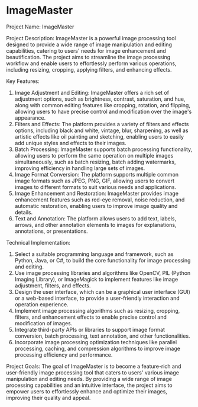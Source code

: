 # ImageMaster

Project Name: ImageMaster

Project Description:
ImageMaster is a powerful image processing tool designed to provide a wide range of image manipulation and editing capabilities, catering to users' needs for image enhancement and beautification. The project aims to streamline the image processing workflow and enable users to effortlessly perform various operations, including resizing, cropping, applying filters, and enhancing effects.

Key Features:
1. Image Adjustment and Editing: ImageMaster offers a rich set of adjustment options, such as brightness, contrast, saturation, and hue, along with common editing features like cropping, rotation, and flipping, allowing users to have precise control and modification over the image's appearance.
2. Filters and Effects: The platform provides a variety of filters and effects options, including black and white, vintage, blur, sharpening, as well as artistic effects like oil painting and sketching, enabling users to easily add unique styles and effects to their images.
3. Batch Processing: ImageMaster supports batch processing functionality, allowing users to perform the same operation on multiple images simultaneously, such as batch resizing, batch adding watermarks, improving efficiency in handling large sets of images.
4. Image Format Conversion: The platform supports multiple common image formats such as JPEG, PNG, GIF, allowing users to convert images to different formats to suit various needs and applications.
5. Image Enhancement and Restoration: ImageMaster provides image enhancement features such as red-eye removal, noise reduction, and automatic restoration, enabling users to improve image quality and details.
6. Text and Annotation: The platform allows users to add text, labels, arrows, and other annotation elements to images for explanations, annotations, or presentations.

Technical Implementation:
1. Select a suitable programming language and framework, such as Python, Java, or C#, to build the core functionality for image processing and editing.
2. Use image processing libraries and algorithms like OpenCV, PIL (Python Imaging Library), or ImageMagick to implement features like image adjustment, filters, and effects.
3. Design the user interface, which can be a graphical user interface (GUI) or a web-based interface, to provide a user-friendly interaction and operation experience.
4. Implement image processing algorithms such as resizing, cropping, filters, and enhancement effects to enable precise control and modification of images.
5. Integrate third-party APIs or libraries to support image format conversion, batch processing, text annotation, and other functionalities.
6. Incorporate image processing optimization techniques like parallel processing, caching, and compression algorithms to improve image processing efficiency and performance.

Project Goals:
The goal of ImageMaster is to become a feature-rich and user-friendly image processing tool that caters to users' various image manipulation and editing needs. By providing a wide range of image processing capabilities and an intuitive interface, the project aims to empower users to effortlessly enhance and optimize their images, improving their quality and appeal.
